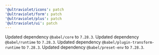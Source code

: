 ```yaml
---
'@ultraviolet/icons': patch
'@ultraviolet/form': patch
'@ultraviolet/plus': patch
'@ultraviolet/ui': patch
---
```


Updated dependency `@babel/core` to `7.28.3`.
Updated dependency `@babel/runtime` to `7.28.3`.
Updated dependency `@babel/plugin-transform-runtime` to `7.28.3`.
Updated dependency `@babel/preset-env` to `7.28.3`.
